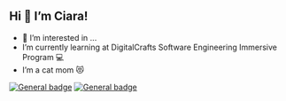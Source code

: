 ##  Hi 👋 I’m Ciara! ##
- 👀 I’m interested in ... 
- I’m currently learning at DigitalCrafts Software Engineering Immersive Program :computer:
- I’m a cat mom :heart_eyes_cat:



[![General badge](https://img.shields.io/badge/LinkedIn-0077B5?style=for-the-badge&logo=linkedin&logoColor=white)](https://www.linkedin.com/in/ciaracloud/) [![General badge](https://img.shields.io/badge/dev.to-0A0A0A?style=for-the-badge&logo=dev.to&logoColor=white)](https://dev.to/ciaracloud) 

<!---
ciaracloud/ciaracloud is a ✨ special ✨ repository because its `README.md` (this file) appears on your GitHub profile.
You can click the Preview link to take a look at your changes.
--->
